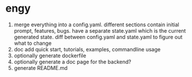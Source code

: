 # engy

1. merge everything into a config.yaml. different sections contain initial prompt, features, bugs. have a separate state.yaml which is the current generated state. diff between config.yaml and state.yaml to figure out what to change
2. doc add quick start, tutorials, examples, commandline usage
3. optionally generate dockerfile
4. optionally generate a doc page for the backend?
5. generate README.md